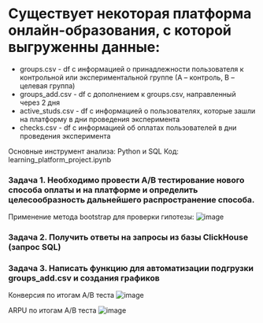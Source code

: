 # Существует некоторая платформа онлайн-образования, с которой выгруженны данные:
- groups.csv  - df с информацией о принадлежности пользователя к контрольной или экспериментальной группе (А – контроль, B – целевая группа) 
- groups_add.csv - df c дополнением к groups.csv, направленный через 2 дня
- active_studs.csv - df с информацией о пользователях, которые зашли на платформу в дни проведения эксперимента
- checks.csv - df с информацией об оплатах пользователей в дни проведения эксперимента

Основные инструмент анализа: Python и SQL
Код: learning_platform_project.ipynb

### Задача 1. Необходимо провести А/В тестирование нового способа оплаты и на платформе и определить целесообразность дальнейшего распространение способа.
Применение метода bootstrap для проверки гипотезы:
![image](https://user-images.githubusercontent.com/50587728/214929188-912aa8b6-38d0-4121-a1e7-e1f54048f07d.png)

### Задача 2. Получить ответы на запросы из базы ClickHouse (запрос SQL)

### Задача 3. Написать функцию для автоматизации подгрузки groups_add.csv и создания графиков

Конверсия по итогам А/В теста
![image](https://user-images.githubusercontent.com/50587728/214930091-9d57cd8d-b09c-4490-820d-29468c13be75.png)

ARPU по итогам А/В теста
![image](https://user-images.githubusercontent.com/50587728/214930208-28673c9f-5ab7-464c-b945-d6545bd37969.png)
